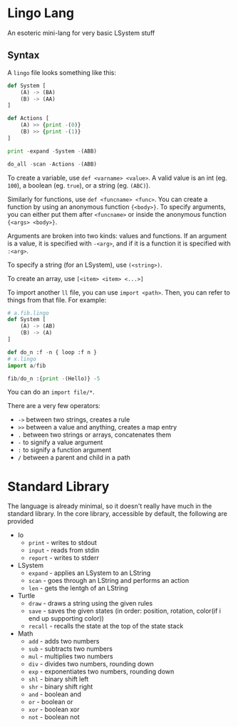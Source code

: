 # Lingo Lang
An esoteric mini-lang for very basic LSystem stuff

## Syntax
A `lingo` file looks something like this:
```python
def System [
    (A) -> (BA)
    (B) -> (AA)
]

def Actions [
    (A) >> {print -(0)}
    (B) >> {print -(1)}
]

print -expand -System -(ABB)

do_all -scan -Actions -(ABB)
```

To create a variable, use `def <varname> <value>`. A valid value is an int (eg. `100`), a boolean (eg. `true`), or a string (eg. `(ABC)`).

Similarly for functions, use `def <funcname> <func>`. You can create a function by using an anonymous function `{<body>}`. To specify arguments, you can either put them after `<funcname>` or inside the anonymous function `{<args> <body>}`.

Arguments are broken into two kinds: values and functions. If an argument is a value, it is specified with `-<arg>`, and if it is a function it is specified with `:<arg>`.

To specify a string (for an LSystem), use `(<string>)`.

To create an array, use `[<item> <item> <...>]`

To import another `ll` file, you can use `import <path>`. Then, you can refer to things from that file. For example:
```py
# a.fib.lingo
def System [
    (A) -> (AB)
    (B) -> (A)
]

def do_n :f -n { loop :f n }
# x.lingo
import a/fib

fib/do_n :{print -(Hello)} -5
```
You can do an `import file/*`.

There are a very few operators:
- `->` between two strings, creates a rule
- `>>` between a value and anything, creates a map entry
- `.` between two strings or arrays, concatenates them
- `-` to signify a value argument
- `:` to signify a function argument
- `/` between a parent and child in a path

# Standard Library
The language is already minimal, so it doesn't really have much in the standard library. In the core library, accessible by default, the following are provided
- Io
    - `print` - writes to stdout
    - `input` - reads from stdin
    - `report` - writes to stderr 
- LSystem
    - `expand` - applies an LSystem to an LString
    - `scan` - goes through an LString and performs an action
    - `len` - gets the lentgh of an LString
- Turtle 
    - `draw` - draws a string using the given rules
    - `save` - saves the given states (in order: position, rotation, color(if i end up supporting color))
    -  `recall` - recalls the state at the top of the state stack
-  Math
    - `add` - adds two numbers
    - `sub` - subtracts two numbers
    - `mul` - multiplies two numbers
    - `div` - divides two numbers, rounding down
    - `exp` - exponentiates two numbers, rounding down
    - `shl` - binary shift left
    - `shr` - binary shift right
    - `and` - boolean and
    - `or` - boolean or
    - `xor` - boolean xor
    - `not` - boolean not
